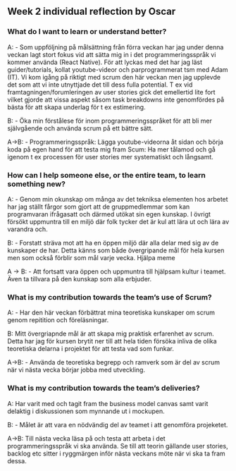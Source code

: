 ## Week 2 individual reflection by Oscar
### What do I want to learn or understand better?
A: - Som uppföljning på målsättning från förra veckan har jag under denna veckan lagt stort fokus vid att sätta mig in i det programmeringsspråk vi kommer använda (React Native). För att lyckas med det har jag läst guider/tutorials, kollat youtube-videor och parprogrammerat tsm med Adam (IT).
Vi kom igång på riktigt med scrum den här veckan men jag upplevde det som att vi inte utnyttjade det till dess fulla potential. T ex vid framtagningen/forumleringen av user stories gick det emellertid lite fort vilket gjorde att vissa aspekt såsom task breakdowns inte genomfördes på bästa för att skapa underlag för t ex estimering.  

B: - Öka min förstålese för inom programmeringsspråket för att bli mer självgående och använda scrum på ett bättre sätt. 

A->B: - Programmeringsspråk: Lägga youtube-videorna åt sidan och börja koda på egen hand för att testa mig fram 
Scum: Ha mer tålamod och gå igenom t ex processen för user stories mer systematiskt och långsamt. 

### How can I help someone else, or the entire team, to learn something new?
A: - Genom min okunskap om många av det tekniksa elementen hos arbetet har jag ställt fårgor som gjort att de gruppmedlemmar som kan programvaran ifrågasatt och därmed utökat sin egen kunskap. I övrigt försökt uppmuntra till en miljö där folk tycker det är kul att lära ut och lära av varandra och.

B: - Forstatt sträva mot att ha en öppen miljö där alla delar med sig av de kunskaper de har. Detta känns som både övergripande mål för hela kursen men som också förblir som mål varje vecka. Hjälpa meme

A -> B: - Att fortsatt vara öppen och uppmuntra till hjälpsam kultur i teamet. Även ta tillvara på den kunskap som alla erbjuder.

### What is my contribution towards the team’s use of Scrum?
A: - Har den här veckan förbättrat mina teoretiska kunskaper om scrum genom repitition och föreläsningar.

B: Mitt övergriapnde mål är att skapa mig praktisk erfarenhet av scrum. Detta har jag för kursen brytit ner till att hela tiden försöka inliva de olika teoretiska delarna i projektet för att testa vad som funkar.

A->B: - Använda de teoretiska begrepp och ramverk som är del av scrum när vi nästa vecka börjar jobba med utveckling.

### What is my contribution towards the team’s deliveries?
A: Har varit med och tagit fram the business model canvas samt varit delaktig i diskussionen som mynnande ut i mockupen.

B: - Målet är att vara en nödvändig del av teamet i att genomföra projeketet.

A->B: Till nästa vecka läsa på och testa att arbeta i det programmeringsspråk vi ska använda. Se till att teorin gällande user stories, backlog etc sitter i ryggmärgen inför nästa veckans möte när vi ska ta fram dessa.
